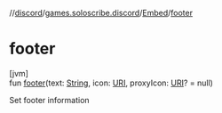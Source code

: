 //[discord](../../../index.md)/[games.soloscribe.discord](../index.md)/[Embed](index.md)/[footer](footer.md)

# footer

[jvm]\
fun [footer](footer.md)(text: [String](https://kotlinlang.org/api/latest/jvm/stdlib/kotlin-stdlib/kotlin/-string/index.html), icon: [URI](https://docs.oracle.com/javase/8/docs/api/java/net/URI.html), proxyIcon: [URI](https://docs.oracle.com/javase/8/docs/api/java/net/URI.html)? = null)

Set footer information
